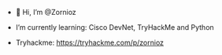 - 👋 Hi, I’m @Zornioz


- I’m currently learning:
  Cisco DevNet, TryHackMe and Python
- Tryhackme: https://tryhackme.com/p/zornioz

<!---
Zornioz/Zornioz is a ✨ special ✨ repository because its `README.md` (this file) appears on your GitHub profile.
You can click the Preview link to take a look at your changes.
--->
